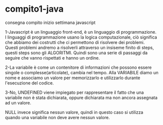 # compito1-java
consegna compito inizio settimana javascript

1-Javascript è un linguaggio front-end, è un linguaggio di programmazione.
I linguaggi di programmazione usano la logica computazionale, ciò significa che abbiamo dei costrutti che ci permettono di risolvere dei problemi.
Questi problemi andremo a risolverli attraverso un insiseme finito di steps, questi steps sono gli ALGORITMI.
Quindi sono una serie di passaggi da seguire che vanno rispettati e hanno un ordine.

2-La variabile è come un contenitore di informazioni che possono essere singole o complesse(articolate), cambia nel tempo. Alla VARIABILE diamo un nome e associamo un valore per memorizzarlo e utilizzarlo durante l'esecuzione del codice.

3-No, UNDEFINED viene impiegato per rappresentare il fatto che una variabile non è stata dichiarata, oppure dichiarata ma non ancora assegnata ad un valore.

NULL invece significa nessun valore, quindi in questo caso si utilizza quando una variabile non deve avere nessun valore.


